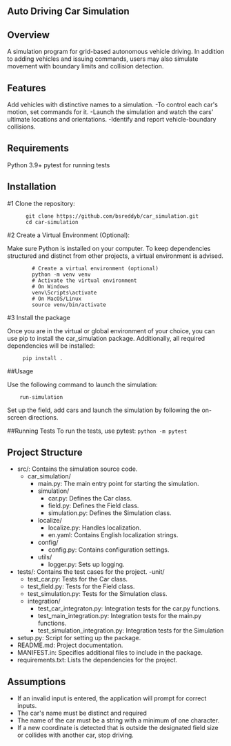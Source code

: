 ## Auto Driving Car Simulation

## Overview
A simulation program for grid-based autonomous vehicle driving. In addition to adding vehicles and issuing commands, users may also simulate movement with boundary limits and collision detection.

## Features
Add vehicles with distinctive names to a simulation.
-To control each car's motion, set commands for it.
-Launch the simulation and watch the cars' ultimate locations and orientations.
-Identify and report vehicle-boundary collisions.

## Requirements
Python 3.9+
pytest for running tests

## Installation
  #1 Clone the repository:
  ```
        git clone https://github.com/bsreddyb/car_simulation.git
        cd car-simulation
  ```  
  #2 Create a Virtual Environment (Optional):
  
  Make sure Python is installed on your computer. To keep dependencies structured and distinct from other projects, a virtual environment is advised.
  ```
          # Create a virtual environment (optional)
          python -m venv venv
          # Activate the virtual environment
          # On Windows
          venv\Scripts\activate
          # On MacOS/Linux
          source venv/bin/activate
   ```
  #3 Install the package
  
  Once you are in the virtual or global environment of your choice, you can use pip to install the car_simulation package.
  Additionally, all required dependencies will be installed:
  ```
       pip install .
  ```
##Usage

Use the following command to launch the simulation:
```
    run-simulation
```

Set up the field, add cars and launch the simulation by following the on-screen directions.

##Running Tests
To run the tests, use pytest:
    ```
        python -m pytest    
    ```
## Project Structure
- src/: Contains the simulation source code.
  - car_simulation/
    - main.py: The main entry point for starting the simulation.
    - simulation/
      - car.py: Defines the Car class.
      - field.py: Defines the Field class.
      - simulation.py: Defines the Simulation class.
    - localize/
      - localize.py: Handles localization.
      - en.yaml: Contains English localization strings.
    - config/
      - config.py: Contains configuration settings.
    - utils/
      - logger.py: Sets up logging.
- tests/: Contains the test cases for the project.
  -unit/
    - test_car.py: Tests for the Car class.
    - test_field.py: Tests for the Field class.
    - test_simulation.py: Tests for the Simulation class.
  - integration/
    - test_car_integraton.py:  Integration tests for the car.py functions.
    - test_main_integration.py: Integration tests for the main.py functions.
    - test_simulation_integration.py: Integration tests for the Simulation
- setup.py: Script for setting up the package.
- README.md: Project documentation.
- MANIFEST.in: Specifies additional files to include in the package.
- requirements.txt: Lists the dependencies for the project.

## Assumptions
- If an invalid input is entered, the application will prompt for correct inputs.
- The car's name must be distinct and required
- The name of the car must be a string with a minimum of one character.
- If a new coordinate is detected that is outside the designated field size or collides with another car, stop driving.
